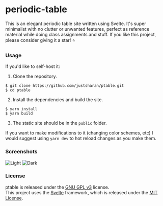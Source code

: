 # periodic-table

This is an elegant periodic table site written using Svelte. It's super minimalist with no clutter or unwanted features, perfect as reference material while doing class assignments and stuff. If you like this project, please consider giving it a star! ⭐️

### Usage

If you'd like to self-host it:

1. Clone the repository.
```
$ git clone https://github.com/justsharan/ptable.git
$ cd ptable
```
2. Install the dependencies and build the site.
```
$ yarn install
$ yarn build
```
3. The static site should be in the `public` folder.

If you want to make modifications to it (changing color schemes, etc) I would suggest using `yarn dev` to hot reload changes as you make them.

### Screenshots
![Light](screenshots/light.png)
![Dark](screenshots/dark.png)

### License
ptable is released under the [GNU GPL v3](./LICENSE) license.  
This project uses the [Svelte](https://svelte.dev/) framework, which is released under the [MIT License](https://github.com/sveltejs/svelte/blob/master/LICENSE.md).
